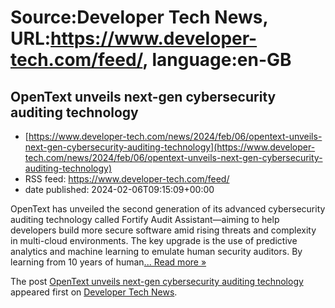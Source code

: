 # Source:Developer Tech News, URL:https://www.developer-tech.com/feed/, language:en-GB

## OpenText unveils next-gen cybersecurity auditing technology
 - [https://www.developer-tech.com/news/2024/feb/06/opentext-unveils-next-gen-cybersecurity-auditing-technology](https://www.developer-tech.com/news/2024/feb/06/opentext-unveils-next-gen-cybersecurity-auditing-technology)
 - RSS feed: https://www.developer-tech.com/feed/
 - date published: 2024-02-06T09:15:09+00:00

<p>OpenText has unveiled the second generation of its advanced cybersecurity auditing technology called Fortify Audit Assistant—aiming to help developers build more secure software amid rising threats and complexity in multi-cloud environments. The key upgrade is the use of predictive analytics and machine learning to emulate human security auditors. By learning from 10 years of human<a class="excerpt-read-more" href="https://www.developer-tech.com/news/2024/feb/06/opentext-unveils-next-gen-cybersecurity-auditing-technology/" title="ReadOpenText unveils next-gen cybersecurity auditing technology">... Read more &#187;</a></p>
<p>The post <a href="https://www.developer-tech.com/news/2024/feb/06/opentext-unveils-next-gen-cybersecurity-auditing-technology/">OpenText unveils next-gen cybersecurity auditing technology</a> appeared first on <a href="https://www.developer-tech.com">Developer Tech News</a>.</p>

